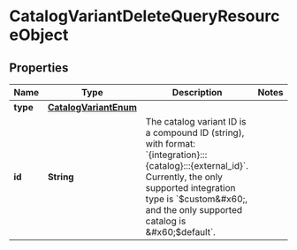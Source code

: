 # CatalogVariantDeleteQueryResourceObject

## Properties
Name | Type | Description | Notes
------------ | ------------- | ------------- | -------------
**type** | [**CatalogVariantEnum**](CatalogVariantEnum.md) |  | 
**id** | **String** | The catalog variant ID is a compound ID (string), with format: &#x60;{integration}:::{catalog}:::{external_id}&#x60;. Currently, the only supported integration type is &#x60;$custom&#x60;, and the only supported catalog is &#x60;$default&#x60;. | 
